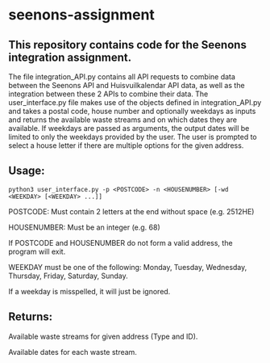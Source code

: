 # seenons-assignment

## This repository contains code for the Seenons integration assignment.

The file integration_API.py contains all API requests to combine data between the Seenons API and Huisvuilkalendar API data, as well as the integration between these 2 APIs to combine their data. The user_interface.py file makes use of the objects defined in integration_API.py and takes a postal code, house number and optionally weekdays as inputs and returns the available waste streams and on which dates they are available. If weekdays are passed as arguments, the output dates will be limited to only the weekdays provided by the user. The user is prompted to select a house letter if there are multiple options for the given address.

## Usage:

`python3 user_interface.py -p <POSTCODE> -n <HOUSENUMBER> [-wd <WEEKDAY> [<WEEKDAY> ...]]`

POSTCODE: Must contain 2 letters at the end without space (e.g. 2512HE)

HOUSENUMBER: Must be an integer (e.g. 68)

If POSTCODE and HOUSENUMBER do not form a valid address, the program will exit.

WEEKDAY must be one of the following: Monday, Tuesday, Wednesday, Thursday, Friday, Saturday, Sunday.

If a weekday is misspelled, it will just be ignored.

## Returns:

Available waste streams for given address (Type and ID).

Available dates for each waste stream.